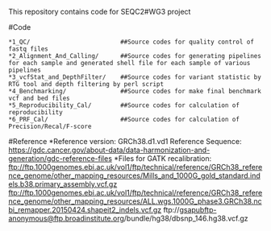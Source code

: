 
This repository contains code for SEQC2#WG3 project

#Code

    *1_QC/                         ##Source codes for quality control of fastq files
    *2_Alignment_And_Calling/      ##Source codes for generating pipelines for each sample and generated shell file for each sample of various pipelines
    *3_vcfStat_and_DepthFilter/    ##Source codes for variant statistic by RTG tool and depth filtering by perl script 
    *4_Benchmarking/               ##Source codes for make final benchmark vcf and bed files
    *5_Reproducibility_Cal/        ##Source codes for calculation of reproducibility
    *6_PRF_Cal/                    ##Source codes for calculation of Precision/Recal/F-score
#Reference
   *Reference version:
   GRCh38.d1.vd1 Reference Sequence: https://gdc.cancer.gov/about-data/data-harmonization-and-generation/gdc-reference-files
*Files for GATK recalibration:
   ftp://ftp.1000genomes.ebi.ac.uk/vol1/ftp/technical/reference/GRCh38_reference_genome/other_mapping_resources/Mills_and_1000G_gold_standard.indels.b38.primary_assembly.vcf.gz
                          ftp://ftp.1000genomes.ebi.ac.uk/vol1/ftp/technical/reference/GRCh38_reference_genome/other_mapping_resources/ALL.wgs.1000G_phase3.GRCh38.ncbi_remapper.20150424.shapeit2_indels.vcf.gz
   ftp://gsapubftp-anonymous@ftp.broadinstitute.org/bundle/hg38/dbsnp_146.hg38.vcf.gz

